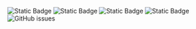 ![Static Badge](https://img.shields.io/badge/blacklists-60-000000) ![Static Badge](https://img.shields.io/badge/blacklisted-2836713-cc0000) ![Static Badge](https://img.shields.io/badge/whitelisted-2245-00CC00) ![Static Badge](https://img.shields.io/badge/streaming_blacklist-28107-000000) ![GitHub issues](https://img.shields.io/github/issues/fabriziosalmi/blacklists)
